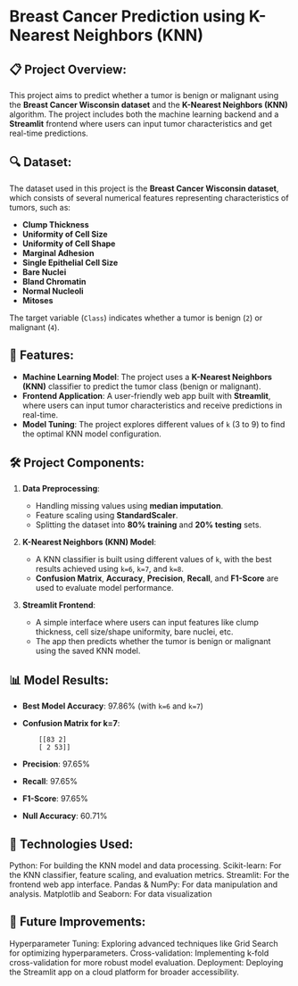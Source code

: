
# Breast Cancer Prediction using K-Nearest Neighbors (KNN)

## 📋 Project Overview:

This project aims to predict whether a tumor is benign or malignant using the **Breast Cancer Wisconsin dataset** and the **K-Nearest Neighbors (KNN)** algorithm. The project includes both the machine learning backend and a **Streamlit** frontend where users can input tumor characteristics and get real-time predictions.

## 🔍 Dataset:

The dataset used in this project is the **Breast Cancer Wisconsin dataset**, which consists of several numerical features representing characteristics of tumors, such as:
- **Clump Thickness**
- **Uniformity of Cell Size**
- **Uniformity of Cell Shape**
- **Marginal Adhesion**
- **Single Epithelial Cell Size**
- **Bare Nuclei**
- **Bland Chromatin**
- **Normal Nucleoli**
- **Mitoses**

The target variable (`Class`) indicates whether a tumor is benign (`2`) or malignant (`4`).

## 🚀 Features:

- **Machine Learning Model**: The project uses a **K-Nearest Neighbors (KNN)** classifier to predict the tumor class (benign or malignant).
- **Frontend Application**: A user-friendly web app built with **Streamlit**, where users can input tumor characteristics and receive predictions in real-time.
- **Model Tuning**: The project explores different values of `k` (3 to 9) to find the optimal KNN model configuration.

## 🛠️ Project Components:

1. **Data Preprocessing**:
   - Handling missing values using **median imputation**.
   - Feature scaling using **StandardScaler**.
   - Splitting the dataset into **80% training** and **20% testing** sets.

2. **K-Nearest Neighbors (KNN) Model**:
   - A KNN classifier is built using different values of `k`, with the best results achieved using `k=6`, `k=7`, and `k=8`.
   - **Confusion Matrix**, **Accuracy**, **Precision**, **Recall**, and **F1-Score** are used to evaluate model performance.

3. **Streamlit Frontend**:
   - A simple interface where users can input features like clump thickness, cell size/shape uniformity, bare nuclei, etc.
   - The app then predicts whether the tumor is benign or malignant using the saved KNN model.

## 📊 Model Results:

- **Best Model Accuracy**: 97.86% (with `k=6` and `k=7`)
- **Confusion Matrix for k=7**:
        
          [[83 2] 
          [ 2 53]]
  
- **Precision**: 97.65%
- **Recall**: 97.65%
- **F1-Score**: 97.65%
- **Null Accuracy**: 60.71%

##  🤖 Technologies Used:

Python: For building the KNN model and data processing.
Scikit-learn: For the KNN classifier, feature scaling, and evaluation metrics.
Streamlit: For the frontend web app interface.
Pandas & NumPy: For data manipulation and analysis.
Matplotlib and Seaborn: For data visualization

## 📌 Future Improvements:

Hyperparameter Tuning: Exploring advanced techniques like Grid Search for optimizing hyperparameters.
Cross-validation: Implementing k-fold cross-validation for more robust model evaluation.
Deployment: Deploying the Streamlit app on a cloud platform for broader accessibility.
